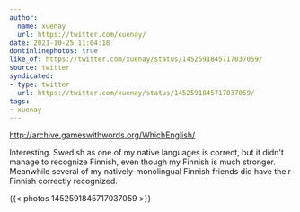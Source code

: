 ```yaml
---
author:
  name: xuenay
  url: https://twitter.com/xuenay/
date: 2021-10-25 11:04:18
dontinlinephotos: true
like_of: https://twitter.com/xuenay/status/1452591845717037059/
source: twitter
syndicated:
- type: twitter
  url: https://twitter.com/xuenay/status/1452591845717037059/
tags:
- xuenay
---
```


http://archive.gameswithwords.org/WhichEnglish/



Interesting. Swedish as one of my native languages is correct, but it didn't manage to recognize Finnish, even though my Finnish is much stronger. Meanwhile several of my natively-monolingual Finnish friends did have their Finnish correctly recognized. 

{{< photos 1452591845717037059 >}}